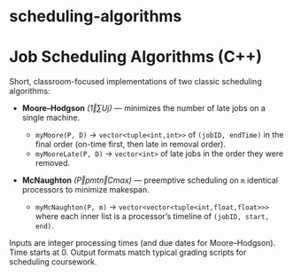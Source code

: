 # scheduling-algorithms

# Job Scheduling Algorithms (C++)

Short, classroom-focused implementations of two classic scheduling algorithms:

- **Moore–Hodgson** *(1‖∑Uj)* — minimizes the number of late jobs on a single machine.  
  - `myMoore(P, D)` → `vector<tuple<int,int>>` of `(jobID, endTime)` in the final order (on-time first, then late in removal order).  
  - `myMooreLate(P, D)` → `vector<int>` of late jobs in the order they were removed.

- **McNaughton** *(P‖pmtn‖Cmax)* — preemptive scheduling on `m` identical processors to minimize makespan.  
  - `myMcNaughton(P, m)` → `vector<vector<tuple<int,float,float>>>` where each inner list is a processor’s timeline of `(jobID, start, end)`.

Inputs are integer processing times (and due dates for Moore–Hodgson). Time starts at 0. Output formats match typical grading scripts for scheduling coursework.

